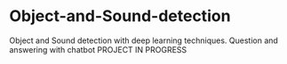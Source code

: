 # Object-and-Sound-detection
Object and Sound detection with deep learning techniques. Question and answering with chatbot
PROJECT IN PROGRESS
